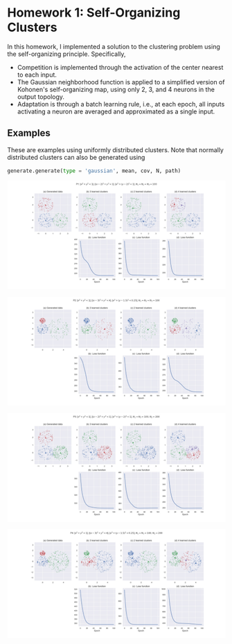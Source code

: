 # Homework 1: Self-Organizing Clusters

In this homework, I implemented a solution to the clustering problem using 
the self-organizing principle. Specifically,
- Competition is implemented through the activation of the center nearest 
to each input.
- The Gaussian neighborhood function is applied to a simplified version of 
Kohonen's self-organizing map, using only 2, 3, and 4 neurons in the output 
topology.
- Adaptation is through a batch learning rule, i.e., at each epoch, all inputs 
activating a neuron are averaged and approximated as a single input.

## Examples

These are examples using uniformly distributed clusters. Note that normally 
distributed clusters can also be generated using

```python
generate.generate(type = 'gaussian', mean, cov, N, path)
```

![P1](P1/P1.jpg)

![P2](P2/P2.jpg)

![P3](P3/P3.jpg)

![P4](P4/P4.jpg)